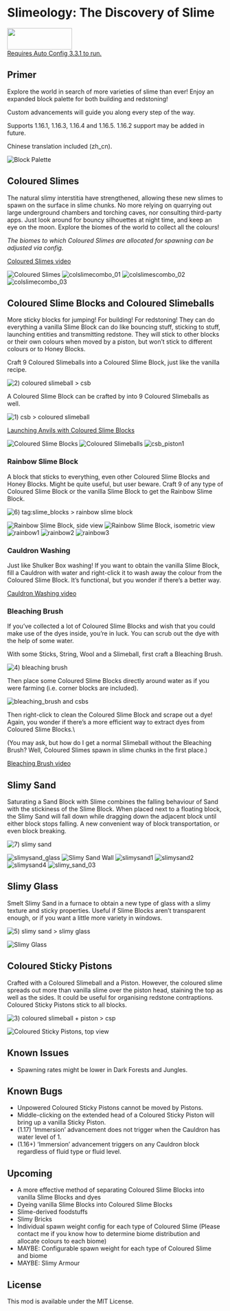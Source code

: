 # Slimeology: The Discovery of Slime

<a title="Fabric API" href="https://www.curseforge.com/minecraft/mc-mods/fabric-api">
  <img src="https://i.imgur.com/Ol1Tcf8.png" width="151" height="50" />
</a>
<br/>
<a href="https://www.curseforge.com/minecraft/mc-mods/auto-config-updated-api">
  Requires Auto Config 3.3.1 to run.
</a>

## Primer

Explore the world in search of more varieties of slime than ever! Enjoy an expanded block palette for both building and redstoning! 

Custom advancements will guide you along every step of the way. 


Supports 1.16.1, 1.16.3, 1.16.4 and 1.16.5. 1.16.2 support may be added in future.

Chinese translation included (zh_cn).

![Block Palette](https://imgur.com/tveBoRu.png)

## Coloured Slimes

The natural slimy interstitia have strengthened, allowing these new slimes to spawn on the surface in slime chunks. No more relying on quarrying out large underground chambers and torching caves, nor consulting third-party apps. Just look around for bouncy silhouettes at night time, and keep an eye on the moon. Explore the biomes of the world to collect all the colours!

*The biomes to which Coloured Slimes are allocated for spawning can be adjusted via config.*

[Coloured Slimes video](https://youtu.be/SQmxVdc2A2Y)

![Coloured Slimes](https://imgur.com/C30IONE.jpg)
![colslimecombo_01](https://imgur.com/sOJ5cS1.png)
![colslimescombo_02](https://imgur.com/qeMfokG.png)
![colslimecombo_03](https://imgur.com/OVFnqfw.png)

## Coloured Slime Blocks and Coloured Slimeballs

More sticky blocks for jumping! For building! For redstoning! They can do everything a vanilla Slime Block can do like bouncing stuff, sticking to stuff, launching entities and transmitting redstone. They will stick to other blocks or their own colours when moved by a piston, but won’t stick to different colours or to Honey Blocks.

Craft 9 Coloured Slimeballs into a Coloured Slime Block, just like the vanilla recipe.

![2) coloured slimeball > csb](https://imgur.com/tkDyt5b.png)

A Coloured Slime Block can be crafted by into 9 Coloured Slimeballs as well.

![1) csb > coloured slimeball](https://imgur.com/2VuccoE.png)

[Launching Anvils with Coloured Slime Blocks](https://youtu.be/Lit6fEUx8gI)

![Coloured Slime Blocks](https://imgur.com/WshAzIv.png)
![Coloured Slimeballs](https://imgur.com/svhnyg0.png)
![csb_piston1](https://imgur.com/h8bSVao.gif)

### Rainbow Slime Block

A block that sticks to everything, even other Coloured Slime Blocks and Honey Blocks. Might be quite useful, but user beware. Craft 9 of any type of Coloured Slime Block or the vanilla Slime Block to get the Rainbow Slime Block.

![6) tag:slime_blocks > rainbow slime block](https://imgur.com/eKRQhae.png)

![Rainbow Slime Block, side view](https://imgur.com/ZtDplFd.png)
![Rainbow Slime Block, isometric view](https://imgur.com/DZQ5zKB.png)
![rainbow1](https://imgur.com/BaYAZsT.gif)
![rainbow2](https://imgur.com/jADcI4h.gif)
![rainbow3](https://imgur.com/5vRhmpk.gif)

### Cauldron Washing

Just like Shulker Box washing! If you want to obtain the vanilla Slime Block, fill a Cauldron with water and right-click it to wash away the colour from the Coloured Slime Block. It’s functional, but you wonder if there’s a better way.

[Cauldron Washing video](https://youtu.be/laWfDx1SpoM)

### Bleaching Brush

If you’ve collected a lot of Coloured Slime Blocks and wish that you could make use of the dyes inside, you’re in luck. You can scrub out the dye with the help of some water. 

With some Sticks, String, Wool and a Slimeball, first craft a Bleaching Brush.

![4) bleaching brush](https://imgur.com/t7CWx7F.png)

Then place some Coloured Slime Blocks directly around water as if you were farming (i.e. corner blocks are included). 

![bleaching_brush and csbs](https://imgur.com/JeG8KQD.png)

Then right-click to clean the Coloured Slime Block and scrape out a dye! Again, you wonder if there’s a more efficient way to extract dyes from Coloured Slime Blocks.\

(You may ask, but how do I get a normal Slimeball without the Bleaching Brush? Well, Coloured Slimes spawn in slime chunks in the first place.)

[Bleaching Brush video](https://youtu.be/kN5n-oiB5ek)

## Slimy Sand

Saturating a Sand Block with Slime combines the falling behaviour of Sand with the stickiness of the Slime Block. When placed next to a floating block, the Slimy Sand will fall down while dragging down the adjacent block until either block stops falling. A new convenient way of block transportation, or even block breaking.

![7) slimy sand](https://imgur.com/7hvMC0N.png)

![slimysand_glass](https://imgur.com/K3QBeFo.png)
![Slimy Sand Wall](https://imgur.com/DQ0KTpL.png)
![slimysand1](https://imgur.com/VGVerlP.gif)
![slimysand2](https://imgur.com/vT1JMcG.gif)
![slimysand4](https://imgur.com/5g0IiVf.gif)
![slimy_sand_03](https://imgur.com/D8X4b8b.gif)

## Slimy Glass

Smelt Slimy Sand in a furnace to obtain a new type of glass with a slimy texture and sticky properties. Useful if Slime Blocks aren’t transparent enough, or if you want a little more variety in windows.

![5) slimy sand > slimy glass](https://imgur.com/1QqSDdq.png)

![Slimy Glass](https://imgur.com/johUnhA.png)

## Coloured Sticky Pistons

Crafted with a Coloured Slimeball and a Piston. However, the coloured slime spreads out more than vanilla slime over the piston head, staining the top as well as the sides. It could be useful for organising redstone contraptions. Coloured Sticky Pistons stick to all blocks.

![3) coloured slimeball + piston > csp](https://imgur.com/RdCMtYW.png)

![Coloured Sticky Pistons, top view](https://imgur.com/DZFYIAP.png)

## Known Issues

- Spawning rates might be lower in Dark Forests and Jungles.

## Known Bugs

- Unpowered Coloured Sticky Pistons cannot be moved by Pistons.
- Middle-clicking on the extended head of a Coloured Sticky Piston will bring up a vanilla Sticky Piston.
- (1.17) ‘Immersion’ advancement does not trigger when the Cauldron has water level of 1.
- (1.16+) ‘Immersion’ advancement triggers on any Cauldron block regardless of fluid type or fluid level.

## Upcoming

- A more effective method of separating Coloured Slime Blocks into vanilla Slime Blocks and dyes
- Dyeing vanilla Slime Blocks into Coloured Slime Blocks
- Slime-derived foodstuffs
- Slimy Bricks
- Individual spawn weight config for each type of Coloured Slime (Please contact me if you know how to determine biome distribution and allocate colours to each biome)
- MAYBE: Configurable spawn weight for each type of Coloured Slime and biome
- MAYBE: Slimy Armour

## License

This mod is available under the MIT License.
